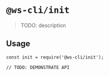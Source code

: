 # `@ws-cli/init`

> TODO: description

## Usage

```
const init = require('@ws-cli/init');

// TODO: DEMONSTRATE API
```
